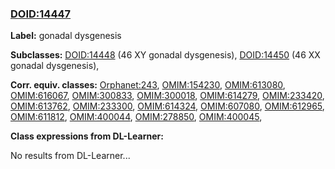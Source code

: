 
### [DOID:14447](http://purl.obolibrary.org/obo/DOID_14447)
**Label:** gonadal dysgenesis

**Subclasses:** [DOID:14448](http://purl.obolibrary.org/obo/DOID_14448) (46 XY gonadal dysgenesis), [DOID:14450](http://purl.obolibrary.org/obo/DOID_14450) (46 XX gonadal dysgenesis), 

**Corr. equiv. classes:** [Orphanet:243](http://www.orpha.net/ORDO/Orphanet_243), [OMIM:154230](http://purl.obolibrary.org/obo/OMIM_154230), [OMIM:613080](http://purl.obolibrary.org/obo/OMIM_613080), [OMIM:616067](http://purl.obolibrary.org/obo/OMIM_616067), [OMIM:300833](http://purl.obolibrary.org/obo/OMIM_300833), [OMIM:300018](http://purl.obolibrary.org/obo/OMIM_300018), [OMIM:614279](http://purl.obolibrary.org/obo/OMIM_614279), [OMIM:233420](http://purl.obolibrary.org/obo/OMIM_233420), [OMIM:613762](http://purl.obolibrary.org/obo/OMIM_613762), [OMIM:233300](http://purl.obolibrary.org/obo/OMIM_233300), [OMIM:614324](http://purl.obolibrary.org/obo/OMIM_614324), [OMIM:607080](http://purl.obolibrary.org/obo/OMIM_607080), [OMIM:612965](http://purl.obolibrary.org/obo/OMIM_612965), [OMIM:611812](http://purl.obolibrary.org/obo/OMIM_611812), [OMIM:400044](http://purl.obolibrary.org/obo/OMIM_400044), [OMIM:278850](http://purl.obolibrary.org/obo/OMIM_278850), [OMIM:400045](http://purl.obolibrary.org/obo/OMIM_400045), 

**Class expressions from DL-Learner:**

No results from DL-Learner...



